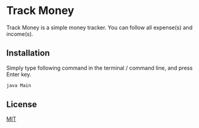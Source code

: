 # Track Money

Track Money is a simple money tracker. You can follow all expense(s) and income(s).

## Installation

Simply type following command in the terminal / command line,
and press Enter key.

```bash
java Main
```

## License
[MIT](https://choosealicense.com/licenses/mit/)
